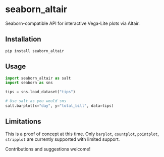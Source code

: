 # seaborn_altair

Seaborn-compatible API for interactive Vega-Lite plots via Altair.

## Installation

```
pip install seaborn_altair
```

## Usage

```python
import seaborn_altair as salt
import seaborn as sns

tips = sns.load_dataset("tips")

# Use salt as you would sns
salt.barplot(x="day", y="total_bill", data=tips)
```

## Limitations

This is a proof of concept at this time.
Only `barplot`, `countplot`, `pointplot`, `stripplot` are currently supported with limited support.

Contributions and suggestions welcome!

